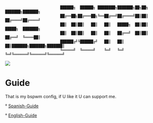 


                             ██████╗  ██████╗ ████████╗███████╗██╗██╗     ███████╗███████╗           
                             ██╔══██╗██╔═══██╗╚══██╔══╝██╔════╝██║██║     ██╔════╝██╔════╝           
                             ██║  ██║██║   ██║   ██║   █████╗  ██║██║     █████╗  ███████╗           
                             ██║  ██║██║   ██║   ██║   ██╔══╝  ██║██║     ██╔══╝  ╚════██║           
                             ██████╔╝╚██████╔╝   ██║   ██║     ██║███████╗███████╗███████║           
                             ╚═════╝  ╚═════╝    ╚═╝   ╚═╝     ╚═╝╚══════╝╚══════╝╚══════╝ 
                                                                          

  <img src="https://i.imgur.com/mnkMygA.png">

# Guide
That is my bspwm config, if U like it U can support me.

° [Spanish-Guide](https://github.com/P4NAD3ROXIS/DotfilesForEverybody/tree/main/Guide/Spanish-Version)

° [English-Guide](https://github.com/P4NAD3ROXIS/DotfilesForEverybody/tree/main/Guide/English-Version)
